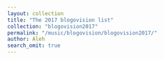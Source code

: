 ```yaml
---
layout: collection
title: "The 2017 blogovision list"
collection: "blogovision2017"
permalink: "/music/blogovision/blogovision2017/"
author: Aleh
search_omit: true
---
```


